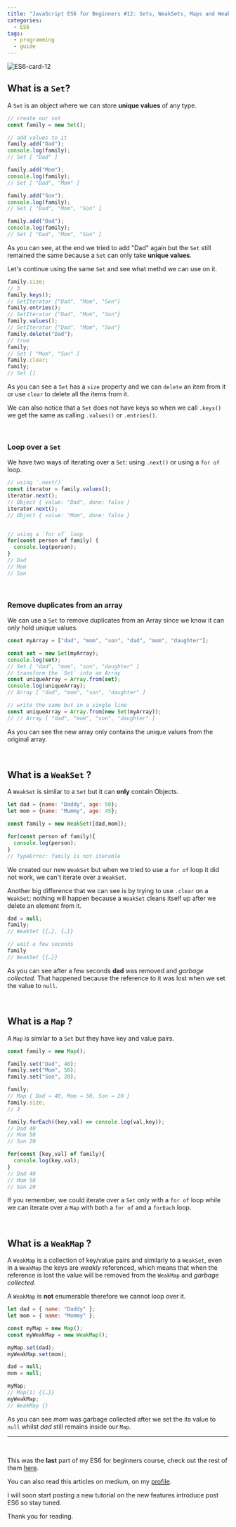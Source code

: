 ```yaml
---
title: "JavaScript ES6 for Beginners #12: Sets, WeakSets, Maps and WeakMaps"
categories:
  - ES6
tags:
  - programming
  - guide
---
```


![ES6-card-12](https://albertomontalesi.github.io/assets/images/ES6/ES6-card-12.jpg)


## What is a `Set`?

A `Set` is an object where we can store **unique values** of any type.

```js
// create our set
const family = new Set();

// add values to it
family.add("Dad");
console.log(family);
// Set [ "Dad" ]

family.add("Mom");
console.log(family);
// Set [ "Dad", "Mom" ]

family.add("Son");
console.log(family);
// Set [ "Dad", "Mom", "Son" ]

family.add("Dad");
console.log(family);
// Set [ "Dad", "Mom", "Son" ]
```

As you can see, at the end we tried to add "Dad" again but the `Set` still remained the same because a `Set` can only take **unique values**.

Let's continue using the same `Set` and see what methd we can use on it.

``` js
family.size;
// 3
family.keys();
// SetIterator {"Dad", "Mom", "Son"}
family.entries();
// SetIterator {"Dad", "Mom", "Son"}
family.values();
// SetIterator {"Dad", "Mom", "Son"}
family.delete("Dad");
// true
family;
// Set [ "Mom", "Son" ]
family.clear;
family;
// Set []
```

As you can see a `Set` has a `size` property and we can `delete` an item from it or use `clear` to delete all the items from it.

We can also notice that a `Set` does not have keys so when we call `.keys()` we get the same as calling `.values()` or `.entries()`.

&nbsp;

### Loop over a `Set`

We have two ways of iterating over a `Set`: using `.next()` or using a `for of` loop.

``` js
// using `.next()`
const iterator = family.values();
iterator.next();
// Object { value: "Dad", done: false }
iterator.next();
// Object { value: "Mom", done: false }


// using a `for of` loop
for(const person of family) {
  console.log(person);
}
// Dad
// Mom
// Son
```

&nbsp;

### Remove duplicates from an array

We can use a `Set` to remove duplicates from an Array since we know it can only hold unique values.

```js
const myArray = ["dad", "mom", "son", "dad", "mom", "daughter"];

const set = new Set(myArray);
console.log(set);
// Set [ "dad", "mom", "son", "daughter" ]
// transform the `Set` into an Array
const uniqueArray = Array.from(set);
console.log(uniqueArray);
// Array [ "dad", "mom", "son", "daughter" ]

// write the same but in a single line
const uniqueArray = Array.from(new Set(myArray));
// // Array [ "dad", "mom", "son", "daughter" ]
```

As you can see the new array only contains the unique values from the original array.

&nbsp;

## What is a `WeakSet` ?

A `WeakSet` is similar to a `Set` but it can **only** contain Objects.

``` js
let dad = {name: "Daddy", age: 50};
let mom = {name: "Mummy", age: 45};

const family = new WeakSet([dad,mom]);

for(const person of family){
  console.log(person);
}
// TypeError: family is not iterable
```

We created our new `WeakSet` but when we tried to use a `for of` loop it did not work, we can't iterate over a `WeakSet`.

Another big difference that we can see is by trying to use `.clear` on a `WeakSet`: nothing will happen because a `WeakSet` cleans itself up after we delete an element from it.

```js
dad = null;
family;
// WeakSet {{…}, {…}}

// wait a few seconds
family
// WeakSet {{…}}
```

As you can see after a few seconds **dad** was removed and *garbage collected*. That happened because the reference to it was lost when we set the value to `null`.


&nbsp;

## What is a `Map` ?

A `Map` is similar to a `Set` but they have key and value pairs.

```js
const family = new Map();

family.set("Dad", 40);
family.set("Mom", 50);
family.set("Son", 20);

family;
// Map { Dad → 40, Mom → 50, Son → 20 }
family.size;
// 3

family.forEach((key,val) => console.log(val,key));
// Dad 40 
// Mom 50
// Son 20

for(const [key,val] of family){
  console.log(key,val);
}
// Dad 40 
// Mom 50
// Son 20
```

If you remember, we could iterate over a `Set` only with a `for of` loop while we can iterate over a `Map` with both a `for of` and a `forEach` loop.


&nbsp;

## What is a `WeakMap` ?

A `WeakMap` is a collection of key/value pairs and similarly to a `WeakSet`, even in a `WeakMap` the keys are *weakly* referenced, which means that when the reference is lost the value will be removed from the `WeakMap` and *garbage collected*.

A `WeakMap` is **not** enumerable therefore we cannot loop over it.

```js
let dad = { name: "Daddy" };
let mom = { name: "Mommy" };

const myMap = new Map();
const myWeakMap = new WeakMap();

myMap.set(dad);
myWeakMap.set(mom);

dad = null;
mom = null; 

myMap;
// Map(1) {{…}}
myWeakMap;
// WeakMap {}
```

As you can see *mom* was garbage collected after we set the its value to `null` whilst *dad* still remains inside our `Map`.


---
&nbsp;

This was the **last** part of my ES6 for beginners course, check out the rest of them [here](https://albertomontalesi.github.io/courses/es6).

You can also read this articles on medium, on my [profile](https://medium.com/@labby92).

I will soon start posting a new tutorial on the new features introduce post ES6 so stay tuned.

Thank you for reading.